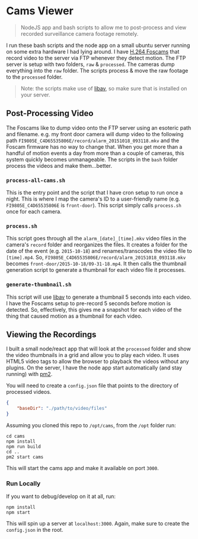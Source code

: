 # Cams Viewer

> NodeJS app and bash scripts to allow me to post-process and view recorded surveillance camera footage remotely.

I run these bash scripts and the node app on a small ubuntu server running on some extra hardware I had lying around. I have [H.264 Foscams](http://foscam.com/) that record video to the server via FTP whenever they detect motion. The FTP server is setup with two folders, `raw` & `processed`. The cameras dump everything into the `raw` folder. The scripts process & move the raw footage to the `processed` folder.

> Note: the scripts make use of [libav](https://libav.org/), so make sure that is installed on your server.

## Post-Processing Video

The Foscams like to dump video onto the FTP server using an esoteric path and filename. e.g. my front door camera will dump video to the following path `FI9805E_C4D65535806E/record/alarm_20151018_093118.mkv` and the Foscam firmware has no way to change that. When you get more than a handful of motion events a day from more than a couple of cameras, this system quickly becomes unmanageable. The scripts in the `bash` folder process the videos and make them...better.

### `process-all-cams.sh`

This is the entry point and the script that I have cron setup to run once a night. This is where I map the camera's ID to a user-friendly name (e.g. `FI9805E_C4D65535806E` is `front-door`). This script simply calls `process.sh` once for each camera.

### `process.sh`

This script goes through all the `alarm_[date]_[time].mkv` video files in the camera's `record` folder and reorganizes the files. It creates a folder for the date of the event (e.g. `2015-10-18`) and renames/transcodes the video file to `[time].mp4`. So, `FI9805E_C4D65535806E/record/alarm_20151018_093118.mkv` becomes `front-door/2015-10-18/09-31-18.mp4`. It then calls the thumbnail generation script to generate a thumbnail for each video file it processes.

### `generate-thumbnail.sh`

This script will use [libav](https://libav.org/) to generate a thumbnail 5 seconds into each video. I have the Foscams setup to pre-record 5 seconds before motion is detected. So, effectively, this gives me a snapshot for each video of the thing that caused motion as a thumbnail for each video.

## Viewing the Recordings

I built a small node/react app that will look at the `processed` folder and show the video thumbnails in a grid and allow you to play each video. It uses HTML5 video tags to allow the browser to playback the videos without any plugins. On the server, I have the node app start automatically (and stay running) with [pm2](https://github.com/Unitech/pm2).

You will need to create a `config.json` file that points to the directory of processed videos.

```json
{
	"baseDir": "./path/to/video/files"
}
```

Assuming you cloned this repo to `/opt/cams`, from the `/opt` folder run:

```
cd cams
npm install
npm run build
cd ..
pm2 start cams
```

This will start the cams app and make it available on port `3000`. 

### Run Locally

If you want to debug/develop on it at all, run:

```
npm install
npm start
```

This will spin up a server at `localhost:3000`. Again, make sure to create the `config.json` in the root.


